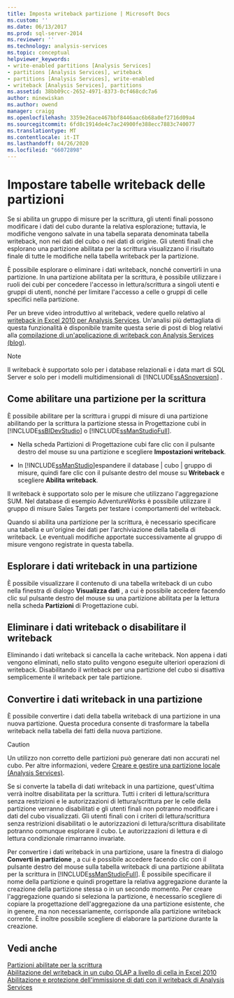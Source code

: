 ```yaml
---
title: Imposta writeback partizione | Microsoft Docs
ms.custom: ''
ms.date: 06/13/2017
ms.prod: sql-server-2014
ms.reviewer: ''
ms.technology: analysis-services
ms.topic: conceptual
helpviewer_keywords:
- write-enabled partitions [Analysis Services]
- partitions [Analysis Services], writeback
- partitions [Analysis Services], write-enabled
- writeback [Analysis Services], partitions
ms.assetid: 38bb09cc-2652-4971-8373-0cf468cdc7a6
author: minewiskan
ms.author: owend
manager: craigg
ms.openlocfilehash: 3359e26ace467bbf8446aac6b68a0ef2716d09a4
ms.sourcegitcommit: 6fd8c1914de4c7ac24900fe388ecc7883c740077
ms.translationtype: MT
ms.contentlocale: it-IT
ms.lasthandoff: 04/26/2020
ms.locfileid: "66072898"
---
```

# <a name="set-partition-writeback"></a>Impostare tabelle writeback delle partizioni
  Se si abilita un gruppo di misure per la scrittura, gli utenti finali possono modificare i dati del cubo durante la relativa esplorazione; tuttavia, le modifiche vengono salvate in una tabella separata denominata tabella writeback, non nei dati del cubo o nei dati di origine. Gli utenti finali che esplorano una partizione abilitata per la scrittura visualizzano il risultato finale di tutte le modifiche nella tabella writeback per la partizione.  
  
 È possibile esplorare o eliminare i dati writeback, nonché convertirli in una partizione. In una partizione abilitata per la scrittura, è possibile utilizzare i ruoli dei cubi per concedere l'accesso in lettura/scrittura a singoli utenti e gruppi di utenti, nonché per limitare l'accesso a celle o gruppi di celle specifici nella partizione.  
  
 Per un breve video introduttivo al writeback, vedere quello relativo al [writeback in Excel 2010 per Analysis Services](https://go.microsoft.com/fwlink/p/?LinkId=394951). Un'analisi più dettagliata di questa funzionalità è disponibile tramite questa serie di post di blog relativi alla [compilazione di un'applicazione di writeback con Analysis Services (blog)](https://go.microsoft.com/fwlink/?LinkId=394977).  
  
> [!NOTE]  
>  Il writeback è supportato solo per i database relazionali e i data mart di SQL Server e solo per i modelli multidimensionali di [!INCLUDE[ssASnoversion](../../includes/ssasnoversion-md.md)] .  
  
## <a name="how-to-write-enable-a-partition"></a>Come abilitare una partizione per la scrittura  
 È possibile abilitare per la scrittura i gruppi di misure di una partizione abilitando per la scrittura la partizione stessa in Progettazione cubi in [!INCLUDE[ssBIDevStudio](../../includes/ssbidevstudio-md.md)] o [!INCLUDE[ssManStudioFull](../../includes/ssmanstudiofull-md.md)].  
  
-   Nella scheda Partizioni di Progettazione cubi fare clic con il pulsante destro del mouse su una partizione e scegliere **Impostazioni writeback**.  
  
-   In [!INCLUDE[ssManStudio](../../includes/ssmanstudio-md.md)]espandere il database | cubo | gruppo di misure, quindi fare clic con il pulsante destro del mouse su **Writeback** e scegliere **Abilita writeback**.  
  
 Il writeback è supportato solo per le misure che utilizzano l'aggregazione SUM. Nel database di esempio AdventureWorks è possibile utilizzare il gruppo di misure Sales Targets per testare i comportamenti del writeback.  
  
 Quando si abilita una partizione per la scrittura, è necessario specificare una tabella e un'origine dei dati per l'archiviazione della tabella di writeback. Le eventuali modifiche apportate successivamente al gruppo di misure vengono registrate in questa tabella.  
  
## <a name="browse-writeback-data-in-a-partition"></a>Esplorare i dati writeback in una partizione  
 È possibile visualizzare il contenuto di una tabella writeback di un cubo nella finestra di dialogo **Visualizza dati** , a cui è possibile accedere facendo clic sul pulsante destro del mouse su una partizione abilitata per la lettura nella scheda **Partizioni** di Progettazione cubi.  
  
## <a name="delete-writeback-data-or-disable-writeback"></a>Eliminare i dati writeback o disabilitare il writeback  
 Eliminando i dati writeback si cancella la cache writeback. Non appena i dati vengono eliminati, nello stato pulito vengono eseguite ulteriori operazioni di writeback. Disabilitando il writeback per una partizione del cubo si disattiva semplicemente il writeback per tale partizione.  
  
## <a name="convert-writeback-data-to-a-partition"></a>Convertire i dati writeback in una partizione  
 È possibile convertire i dati della tabella writeback di una partizione in una nuova partizione. Questa procedura consente di trasformare la tabella writeback nella tabella dei fatti della nuova partizione.  
  
> [!CAUTION]  
>  Un utilizzo non corretto delle partizioni può generare dati non accurati nel cubo. Per altre informazioni, vedere [Creare e gestire una partizione locale &#40;Analysis Services&#41;](create-and-manage-a-local-partition-analysis-services.md).  
  
 Se si converte la tabella di dati writeback in una partizione, quest'ultima verrà inoltre disabilitata per la scrittura. Tutti i criteri di lettura/scrittura senza restrizioni e le autorizzazioni di lettura/scrittura per le celle della partizione verranno disabilitati e gli utenti finali non potranno modificare i dati del cubo visualizzati. Gli utenti finali con i criteri di lettura/scrittura senza restrizioni disabilitati o le autorizzazioni di lettura/scrittura disabilitate potranno comunque esplorare il cubo. Le autorizzazioni di lettura e di lettura condizionale rimarranno invariate.  
  
 Per convertire i dati writeback in una partizione, usare la finestra di dialogo **Converti in partizione** , a cui è possibile accedere facendo clic con il pulsante destro del mouse sulla tabella writeback di una partizione abilitata per la scrittura in [!INCLUDE[ssManStudioFull](../../includes/ssmanstudiofull-md.md)]. È possibile specificare il nome della partizione e quindi progettare la relativa aggregazione durante la creazione della partizione stessa o in un secondo momento. Per creare l'aggregazione quando si seleziona la partizione, è necessario scegliere di copiare la progettazione dell'aggregazione da una partizione esistente, che in genere, ma non necessariamente, corrisponde alla partizione writeback corrente. È inoltre possibile scegliere di elaborare la partizione durante la creazione.  
  
## <a name="see-also"></a>Vedi anche  
 [Partizioni abilitate per la scrittura](../multidimensional-models-olap-logical-cube-objects/partitions-write-enabled-partitions.md)   
 [Abilitazione del writeback in un cubo OLAP a livello di cella in Excel 2010](https://go.microsoft.com/fwlink/p/?LinkId=394952)   
 [Abilitazione e protezione dell'immissione di dati con il writeback di Analysis Services](https://go.microsoft.com/fwlink/p/?LinkId=394953)  
  
  
